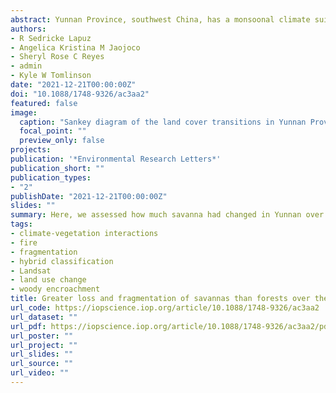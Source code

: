 ```yaml
---
abstract: Yunnan Province, southwest China, has a monsoonal climate suitable for a mix of fire-driven savannas and fire-averse forests as alternate stable states, and has vast areas with savanna physiognomy. Presently, savannas are only formally recognised in the dry valleys of the region, and a no-fire policy has been enforced nationwide since the 1980s. Misidentification of savannas as forests may have contributed to their low protection level and fire-suppression may be contributing to vegetation change towards forest states through woody encroachment. Here, we present an analysis of vegetation and land-use change in Yunnan for years 1986, 1996, 2006, and 2016 by classifying Landsat imagery using a hybrid of unsupervised and supervised classification. We assessed how much savanna area had changed over the 3 decades (area loss, fragmentation), and of this how much was due to direct human intervention versus vegetation transition. We also assessed how climate (mean annual temperature, aridity), landscape accessibility (slope, distance to roads), and fire had altered transition rates. Our classification yielded accuracy values of 77.89%, 82.16%, 94.93%, and 86.84% for our four maps, respectively. In 1986, savannas had the greatest area of any vegetation type in Yunnan at 40.30%, whereas forest cover was 30.78%. Savanna coverage declined across the decades mainly due to a drop in open parkland savannas, while forest cover remained stable. Savannas experienced greater fragmentation than forests. Savannas suffered direct loss of coverage to human uses and to woody encroachment. Savannas in more humid environments switched to denser vegetation at a higher rate. Fire slowed the rate of conversion away from savanna states and promoted conversion towards them. We identified remaining savannas in Yunnan that can be considered when drafting future protected areas. Our results can inform more inclusive policy-making that considers Yunnan's forests and savannas as distinct vegetation types with different management needs.
authors:
- R Sedricke Lapuz
- Angelica Kristina M Jaojoco
- Sheryl Rose C Reyes
- admin
- Kyle W Tomlinson
date: "2021-12-21T00:00:00Z"
doi: "10.1088/1748-9326/ac3aa2"
featured: false
image:
  caption: "Sankey diagram of the land cover transitions in Yunnan Province, China from 1986 to 2016. Nodes indicate the land cover percentage for each particular time step, while the ribbons depict the transitions between land cover types. Colours follow that of the land cover map. Note: PRK: parkland, WDL: woodland, FOR: forest, CRO: cropland, TRP: tree plantations, BAG: bare ground, BUR: built-up area and bare rock, WAT: water bodies, SNO: snow."
  focal_point: ""
  preview_only: false
projects:
publication: '*Environmental Research Letters*'
publication_short: ""
publication_types:
- "2"
publishDate: "2021-12-21T00:00:00Z"
slides: ""
summary: Here, we assessed how much savanna had changed in Yunnan over three decades in terms of area and fragmentation, and how much of these changes were due to human intervention versus vegetation transition. We also assessed how climate, landscape accessibility, and fire had altered transition rates.
tags:
- climate-vegetation interactions
- fire
- fragmentation
- hybrid classification
- Landsat
- land use change
- woody encroachment
title: Greater loss and fragmentation of savannas than forests over the last three decades in Yunnan Province, China
url_code: https://iopscience.iop.org/article/10.1088/1748-9326/ac3aa2
url_dataset: ""
url_pdf: https://iopscience.iop.org/article/10.1088/1748-9326/ac3aa2/pdf
url_poster: ""
url_project: ""
url_slides: ""
url_source: ""
url_video: ""
---
```

<div data-badge-details="right" data-badge-type="medium-donut" data-doi="10.1088/1748-9326/ac3aa2" data-hide-no-mentions="true" class="altmetric-embed"></div>

<span class="__dimensions_badge_embed__" data-doi="10.1088/1748-9326/ac3aa2" data-legend="always"></span><script async src="https://badge.dimensions.ai/badge.js" charset="utf-8"></script>
